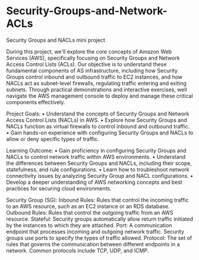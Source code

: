 # Security-Groups-and-Network-ACLs

Security Groups and NACLs mini project

During this project, we'll explore the core concepts of Amazon Web Services (AWS), specifically focusing on Security Groups and Network Access Control Lists (ACLs). Our objective is to understand these fundamental components of AS infrastructure, including how Security Groups control inbound and outbound traffic to EC2 instances, and how NACLs act as subnet-level firewalls, regulating traffic entering and exiting subnets. Through practical demonstrations and interactive exercises, well navigate the AWS management console to deploy and manage these critical components effectively.

Project Goals:
• Understand the concepts of Security Groups and Network Access Control Lists (NACLs) in AWS.
• Explore how Security Groups and NACLs function as virtual firewalls to control inbound and outbound traffic.
• Gain hands-on experience with configuring Security Groups and NACLs to allow or deny specific types of traffic.

Learning Outcome:
• Gain proficiency in configuring Security Groups and NACLs to control network traffic within AWS environments.
• Understand the differences between Security Groups and NACLs, including their scope, statefulness, and rule configurations.
• Learn how to troubleshoot network connectivity issues by analyzing Security Group and NACL configurations.
• Develop a deeper understanding of AWS networking concepts and best practices for securing cloud environments.

Security Group (SG):
Inbound Rules: Rules that control the incoming traffic to an AWS resource, such as an EC2 instance or an RDS database.
Outbound Rules: Rules that control the outgoing traffic from an AWS resource.
Stateful: Security groups automatically allow return traffic initiated by the instances to which they are attached.
Port: A communication endpoint that processes incoming and outgoing network traffic. Security groups use ports to specify the types of traffic allowed.
Protocol: The set of rules that governs the communication between different endpoints in a network. Common protocols include TCP, UDP, and ICMP.

